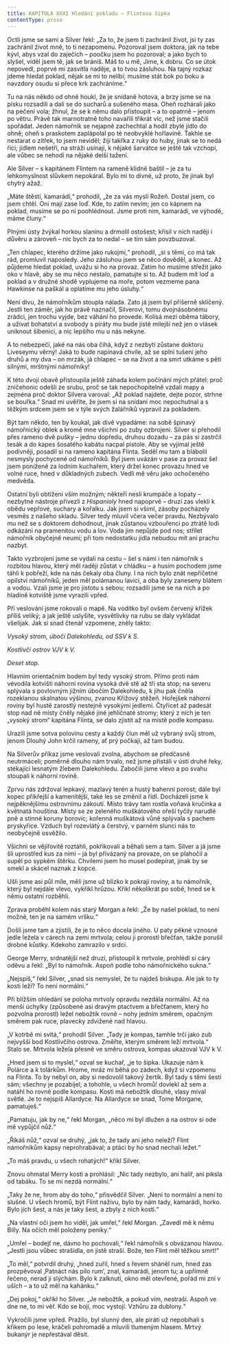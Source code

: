 ```yaml
---
title: KAPITOLA XXXI Hledání pokladu – Flintova šipka
contentType: prose
---
```


<section>

Octli jsme se sami a Silver řekl: „Za to, že jsem ti zachránil život, jsi ty zas zachránil život mně, to ti nezapomenu. Pozoroval jsem doktora, jak na tebe kývl, abys vzal do zaječích – poočku jsem ho pozoroval; a jako bych to slyšel, viděl jsem tě, jak se bráníš. Máš to u mě, Jime, k dobru. Co se útok nepovedl, poprvé mi zasvitla naděje, a to tvou zásluhou. Na tajný rozkaz jdeme hledat poklad, nějak se mi to nelíbí; musíme stát bok po boku a navzdory osudu si přece krk zachráníme.“

Tu na nás někdo od ohně houkl, že je snídaně hotova, a brzy jsme se na písku rozsadili a dali se do sucharů a sušeného masa. Oheň rozhárali jako na pečení vola; žhnul, že se k němu dalo přistoupit – a to opatrně – jenom po větru. Právě tak marnotratně toho navařili třikrát víc, než jsme stačili spořádat. Jeden námořník se nejapně zachechtal a hodil zbylé jídlo do ohně; oheň s praskotem zaplápolal po té neobvyklé hořlavině. Takhle se nestarat o zítřek, to jsem neviděl; žijí takřka z ruky do huby, jinak se to nedá říci; jídlem nešetří, na stráži usínají, k nějaké šarvátce se ještě tak vzchopí, ale vůbec se nehodí na nějaké delší tažení.

Ale Silver – s kapitánem Flintem na rameně klidně baštil – je za tu lehkomyslnost slůvkem nepokáral. Bylo mi to divné, už proto, že jinak byl chytrý ažaž.

„Máte štěstí, kamarádi,“ prohodil, „že za vás myslí Rožeň. Dostal jsem, co jsem chtěl. Oni mají zase loď. Kde, to zatím nevím; jen co kápnem na poklad, musíme se po ní poohlédnout. Jsme proti nim, kamarádi, ve výhodě, máme čluny.“

Plnými ústy žvýkal horkou slaninu a drmolil ostošest; křísil v nich naději i důvěru a zároveň – nic bych za to nedal – se tím sám povzbuzoval.

„Ten chlapec, kterého držíme jako rukojmí,“ prohodil, „si s těmi, co má tak rád, promluvil naposledy. Jeho zásluhou jsem se něco dověděl, a konec. Až půjdeme hledat poklad, uvážu si ho na provaz. Zatím ho musíme střežit jako oko v hlavě, aby se mu něco nestalo, pamatujte si to. Až budem mít loď a poklad a v družné shodě vyplujeme na moře, potom vezmeme pana Hawkinse na paškál a oplatíme mu jeho úsluhy.“

Není divu, že námořníkům stoupla nálada. Zato já jsem byl příšerně sklíčený. Jestli ten záměr, jak ho právě naznačil, Silverovi, tomu dvojnásobnému zrádci, jen trochu vyjde, bez váhání ho provede. Kolísá mezi oběma tábory, a užívat bohatství a svobody s piráty mu bude jistě milejší než jen o vlásek uniknout šibenici, a nic lepšího mu u nás nekyne.

A to nebezpečí, jaké na nás oba číhá, když z nezbytí zůstane doktoru Liveseymu věrný! Jaká to bude napínavá chvíle, až se splní tušení jeho druhů a my dva – on mrzák, já chlapec – se na život a na smrt utkáme s pěti silnými, mrštnými námořníky!

K této dvojí obavě přistoupila ještě záhada kolem počínání mých přátel: proč zničehonic odešli ze srubu, proč se tak nepochopitelně vzdali mapy a zejména proč doktor Silvera varoval: „Až poklad najdete, dejte pozor, strhne se bouřka.“ Snad mi uvěříte, že jsem si na snídani moc nepochutnal a s těžkým srdcem jsem se v týle svých žalářníků vypravil za pokladem.

Být tam někdo, ten by koukal, jak divě vypadáme: na sobě špinavý námořnický oblek a kromě mne všichni po zuby ozbrojeni. Silver si přehodil přes rameno dvě pušky – jednu dopředu, druhou dozadu – za pás si zastrčil tesák a do kapes šosatého kabátu nacpal pistole. Aby se vyjímal ještě podivněji, posadil si na rameno kapitána Flinta. Seděl mu tam a blábolil nesmysly pochycené od námořníků. Byl jsem uvázán v pase za provaz šel jsem poníženě za lodním kuchařem, který držel konec provazu hned ve volné ruce, hned v důkladných zubech. Vedli mě věru jako ochočeného medvěda.

Ostatní byli obtíženi vším možným; někteří nesli krumpáče a lopaty – nezbytné nástroje přivezli z _Hispanioly_ hned napoprvé – druzí zas vlekli k obědu vepřové, suchary a kořalku. Jak jsem si všiml, zásoby pocházely vesměs z našeho skladu. Silver tedy mluvil včera večer pravdu. Nezbývalo mu než se s doktorem dohodnout, jinak zůstanou vzbouřenci po ztrátě lodi odkázáni na pramenitou vodu a lov. Voda jim nepůjde pod nos; střílet námořník obyčejně neumí; při tom nedostatku jídla nebudou mít ani prachu nazbyt.

Takto vyzbrojeni jsme se vydali na cestu – šel s námi i ten námořník s rozbitou hlavou, který měl raději zůstat v chládku – a husím pochodem jsme táhli k pobřeží, kde na nás čekaly oba čluny. I na nich bylo znát nepříčetné opilství námořníků, jeden měl polámanou lavici, a oba byly zaneseny blátem a vodou. Vzali jsme je pro jistotu s sebou; rozsadili jsme se na nich a po hladině kotviště jsme vyrazili vpřed.

Při veslování jsme rokovali o mapě. Na vodítko byl ovšem červený křížek příliš veliký; a jak ještě uslyšíte, vysvětlivky na rubu se daly vykládat všelijak. Jak si snad čtenář vzpomene, zněly takto:

_Vysoký strom, úbočí Dalekohledu, od SSV k S._

_Kostlivčí ostrov VJV k V._

_Deset stop._

Hlavním orientačním bodem byl tedy vysoký strom. Přímo proti nám vévodila kotvišti náhorní rovina vysoká dvě stě až tři sta stop; na severu splývala s povlovným jižním úbočím Dalekohledu, k jihu pak čněla rozeklanou skalnatou výšinou, zvanou Křížový stěžeň. Hořejšek náhorní roviny byl hustě zarostlý nestejně vysokými jedlemi. Čtyřicet až padesát stop nad ně místy čněly nějaké jiné jehličnaté stromy; který z nich je ten „vysoký strom“ kapitána Flinta, se dalo zjistit až na místě podle kompasu.

Urazili jsme sotva polovinu cesty a každý člun měl už vybraný svůj strom, jenom Dlouhý John krčil rameny, ať prý počkají, až tam budou.

Na Silverův příkaz jsme veslovali zvolna, abychom se předčasně neutrmáceli; poměrně dlouho nám trvalo, než jsme přistáli v ústí druhé řeky, stékající lesnatým žlebem Dalekohledu. Zabočili jsme vlevo a po svahu stoupali k náhorní rovině.

Zprvu nás zdržoval lepkavý, mazlavý terén a hustý bahenní porost; dále byl kopec příkřejší a kamenitější, také les se změnil a řídl. Docházeli jsme k nejpěknějšímu ostrovnímu zákoutí. Místo trávy tam rostla voňavá kručinka a květnatá houština. Místy se ze zeleného muškátového ořeší tyčily narudlé pně a stinné koruny borovic; kořenná muškátová vůně splývala s pachem pryskyřice. Vzduch byl rozevlátý a čerstvý, v parném slunci nás to neobyčejně osvěžilo.

Všichni se vějířovitě roztáhli, pokřikovali a běhali sem a tam. Silver a já jsme šli uprostřed kus za nimi – já byl přivázaný na provaze, on se plahočil a supěl po sypkém štěrku. Chvílemi jsem ho musel podepírat, jinak by se smekl a skácel naznak z kopce.

Ušli jsme asi půl míle, měli jsme už blízko k pokraji roviny, a tu námořník, který byl nejdále vlevo, vykřikl hrůzou. Křikl několikrát po sobě, hned se k němu ostatní rozběhli.

Zprava proběhl kolem nás starý Morgan a řekl: „Že by našel poklad, to není možné, ten je na samém vršku.“

Došli jsme tam a zjistili, že je to něco docela jiného. U paty pěkné vznosné jedle ležela v cárech na zemi mrtvola; celou ji prorostl břečťan, takže porušil drobné kůstky. Kdekoho zamrazilo v srdci.

George Merry, srdnatější než druzí, přistoupil k mrtvole, prohlédl si cáry oděvu a řekl: „Byl to námořník. Aspoň podle toho námořnického sukna.“

„Nejspíš,“ řekl Silver, „snad sis nemyslel, že tu najdeš biskupa. Ale jak to ty kosti leží? To není normální.“

Při bližším ohledání se poloha mrtvoly opravdu nezdála normální. Až na menší úchylky (způsobené asi dravým ptactvem a břečťanem, který ho pozvolna prorostl) ležel nebožtík rovně – nohy jedním směrem, opačným směrem pak ruce, plavecky zdvižené nad hlavou.

„V kotrbě mi svítá,“ prohodil Silver. „Tady je kompas, tamhle trčí jako zub nejvyšší bod Kostlivčího ostrova. Změřte, kterým směrem leží mrtvola.“ Stalo se. Mrtvola ležela přesně ve směru ostrova, kompas ukazoval VJV k V.

„Hned jsem si to myslel,“ ozval se kuchař, „je to šipka. Ukazuje nám k Polárce a k tolárkům. Hrome, mráz mi běhá po zádech, když si vzpomenu na Flinta. To by nebyl on, aby si nedovolil takový žertík. Byl tady s těmi šesti sám; všechny je pozabíjel; a tohohle, u všech hromů! dovlekl až sem a natáhl ho rovně podle kompasu. Kosti má nebožtík dlouhé, vlasy míval světlé. Je to nejspíš Allardyce. Na Allardyce se snad, Tome Morgane, pamatuješ.“

„Pamatuju, jak by ne,“ řekl Morgan, „něco mi byl dlužen a na ostrov si ode mě vypůjčil nůž.“

„Říkáš nůž,“ ozval se druhý, „jak to, že tady ani jeho neleží? Flint námořníkům kapsy neprohrabával; a ptáci by ho snad nechali ležet.“

„To máš pravdu, u všech rohatých!“ křikl Silver.

Znovu ohmatal Merry kosti a prohlásil: „Nic tady nezbylo, ani halíř, ani piksla od tabáku. To se mi nezdá normální.“

„Taky že ne, hrom aby do toho,“ přisvědčil Silver. „Není to normální a není to slušné. U všech hromů, být Flint naživu, bylo by nám tady, kamarádi, horko. Bylo jich šest, a nás je taky šest, a zbyly z nich kosti.“

„Na vlastní oči jsem ho viděl, jak umřel,“ řekl Morgan. „Zavedl mě k němu Billy. Na očích měl položeny peníky.“

„Umřel – bodejť ne, dávno ho pochovali,“ řekl námořník s obvázanou hlavou. „Jestli jsou vůbec strašidla, on jistě straší. Bože, ten Flint měl těžkou smrt!“

„To měl,“ potvrdil druhý, „hned zuřil, hned s řevem sháněl rum, hned zas prozpěvoval ‚Patnáct nás pilo rum‘, znal, kamarádi, jenom tu; a upřímně řečeno, nerad ji slýchám. Bylo k zalknutí, okno měl otevřené, pořád mi zní v uších – a to už měl na kahánku.“

„Dej pokoj,“ okřikl ho Silver. „Je nebožtík, a pokud vím, nestraší. Aspoň ve dne ne, to mi věř. Kdo se bojí, moc vystojí. Vzhůru za dublony.“

Vykročili jsme vpřed. Pražilo, byl slunný den, ale piráti už nepobíhali s křikem po lese, kráčeli pohromadě a mluvili tlumeným hlasem. Mrtvý bukanýr je nepřestával děsit.

</section>

[^1]: Matróz – námořník. _Pozn. red._

[^2]: Klnout – klít, nadávat. _Pozn. red._

[^3]: Švadronit – rychle drmolivě mluvit. _Pozn. red._

[^4]: Sešlý, vetchý. _Pozn. red._

[^5]: Smotaný žvýkací tabák. _Pozn. red._

[^6]: Nádoba na uchovávání troudu, tj. suché, snadno zápalné látky. _Pozn. red._

[^7]: Přístroj k určování místa podle polohy hvězd. _Pozn. red._

[^8]: Kyvadlové hodiny. _Pozn. red._

[^9]: Dovětek, dodatek. _Pozn. red._

[^10]: Kloun – mohutná špičatá zbraň umístěná pod čarou ponoru na přídi. Svým hrotem sloužila k proražení boku nepřátelské lodi. _Pozn. red._

[^11]: Šalupa – dlouhý člun určený k dopravě mezi kotvící lodí a břehem. _Pozn. red._

[^12]: Staré přísloví (15. stol.), „kdo chodí kolem močálu, bažiny, ten se nachladí“, tj. nelze jednat nečestně bez následků. _Pozn. red._

[^13]: Parduna – součást pevného lanoví, zadní a postranní lano slouží k výstuze stěžňů a čnělek. _Pozn. red._

[^14]: Jola – otevřený sportovní člun s plachtami. _Pozn. red._

[^15]: Zábradlí, ohrazení. _Pozn. red._

[^16]: Brzo bylo vzbouřenců jen osm, námořník ze škuneru, postřelený panem Trelawneyem, ještě ten večer zranění podlehl. Ti, co zůstali, se to ovšem dověděli až později.

[^17]: Kosatka – trojúhelníková plachta nad přídí lodi. _Pozn. red._

[^18]: Stěh – lano spojující stěžeň s trupem a zajišťující jeho lepší stabilitu. _Pozn. red_.

[^19]: Fidibus – papírovýsmotek, jímž se podpaluje dýmka nebo svíčka. _Pozn. red_.

[^20]: Cvičit na povel. _Pozn. red_.

[^21]: Mlýnské kameny. _Pozn. red._
